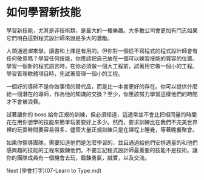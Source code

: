 # 如何學習新技能
[//]: # (Version:1.0.0)
學習新技能，尤其是非技術類，是最大的一種樂趣。大多數公司會更加有鬥志如果它們明白這對程式設計師來說是多大的激勵。

人類通過*做*來學。讀書和上課是有用的。但你對一個從不寫程式的程式設計師會有任何敬意嗎？學習任何技能，你應該把自己放在一個可以練習技能的寬容的位置。學習一個新的程式語言時，在你必須做一個大工程前，試著用它做一個小的工程。學習管理軟體項目時，先試著管理一個小的工程。

一個好的導師不是你做事情的替代品，而是比一本書更好的存在。你可以提供什麼給一個潛在的導師，作為他的知識的交換？至少，你應該努力學習這樣他們的時間才不會被浪費。

試著讓你的 boss 給你正規的訓練，但必須知道，這通常並不會比把相同量的時間花在用你想學的技能來簡單玩耍要好上多少。然而，要求訓練比在我們不完美世界裡的玩耍時間要容易得多，儘管大量正規訓練只是在課程上睡覺，等著晚餐聚會。

如果你領導團隊，需要知道他們是怎麼學習的，並且通過給他們安排適量的和他們感興趣的技能的工程來鍛鍊他們。不要忘記程式設計師最重要的技能不是技術。讓你的團隊成員有一個機會去玩，鍛鍊勇氣，誠實，以及交流。

Next [學會打字](07-Learn to Type.md)
